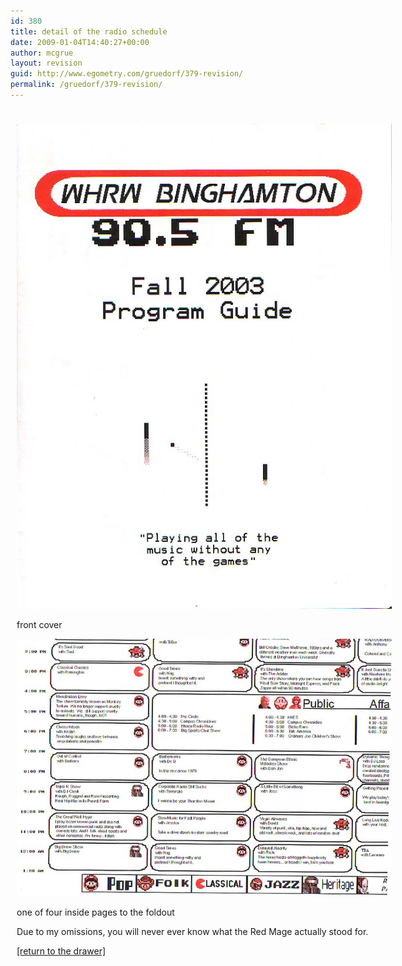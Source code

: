 ```yaml
---
id: 380
title: detail of the radio schedule
date: 2009-01-04T14:40:27+00:00
author: mcgrue
layout: revision
guid: http://www.egometry.com/gruedorf/379-revision/
permalink: /gruedorf/379-revision/
---
```

<div style="width:600px; padding: 10px;">
  <p>
    <img src=/i/2004-09/drawer/2004.09.21_schedule_cover.jpg style="position: relative; z-index:5000;">
  </p>
  
  <p>
    front cover
  </p>
  
  <p>
    <img src=/i/2004-09/drawer/2004.09.21_schedule_inside.jpg style="position: relative; z-index:5000;" >
  </p>
  
  <p>
    one of four inside pages to the foldout
  </p>
  
  <p>
    Due to my omissions, you will never ever know what the Red Mage actually stood for.
  </p>
  
  <p>
    <a href="http://www.egometry.com/ephemera/the-contents-of-my-drawer/">[return to the drawer]</a>
  </p>
</div>